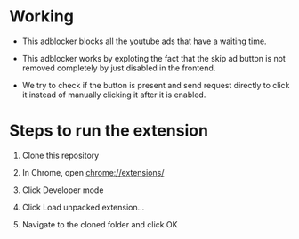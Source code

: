 # Working

- This adblocker blocks all the youtube ads that have a waiting time.

- This adblocker works by exploting the fact that the skip ad button is not removed completely by just disabled in the frontend.

- We try to check if the button is present and send request directly to click it instead of manually clicking it after it is enabled.

# Steps to run the extension

1. Clone this repository

2. In Chrome, open [chrome://extensions/](chrome://extensions/)

3. Click Developer mode

4. Click Load unpacked extension…

5. Navigate to the cloned folder and click OK

